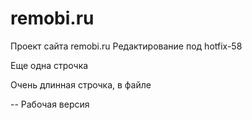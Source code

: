 # remobi.ru
Проект сайта remobi.ru
Редактирование под hotfix-58



Еще одна строчка


Очень длинная строчка, в файле




-- Рабочая версия








